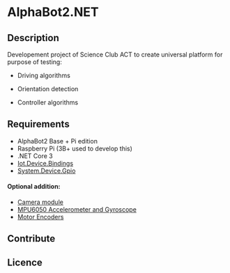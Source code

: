 # AlphaBot2.NET

## Description

Developement project of Science Club ACT to create universal platform for purpose of testing:

- Driving algorithms

- Orientation detection

- Controller algorithms

## Requirements

- AlphaBot2 Base + Pi edition
- Raspberry Pi (3B+ used to develop this)
- .NET Core 3
- [Iot.Device.Bindings](https://www.nuget.org/packages/Iot.Device.Bindings)
- [System.Device.Gpio](https://www.nuget.org/packages/System.Device.Gpio)

#### Optional addition:

- [Camera module](https://www.waveshare.com/rpi-camera-i.htm)
- [MPU6050 Accelerometer and Gyroscope](https://invensense.tdk.com/products/motion-tracking/6-axis/mpu-6050/) 
- [Motor Encoders](https://www.pololu.com/product/3081)

## Contribute

## Licence


